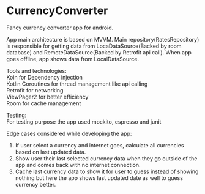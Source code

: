 # CurrencyConverter
Fancy currency converter app for android. 

App main architecture is based on MVVM. Main repository(RatesRepository) is responsible for getting data from LocaDataSource(Backed by room database) and RemoteDataSource(Backed by Retrofit api call). When app goes offline, app shows data from LocalDataSource. 

Tools and technologies: <br>
Koin for Dependency injection<br>
Kotlin Coroutines for thread management like api calling<br>
Retrofit for networking<br>
ViewPager2 for better efficiency<br>
Room for cache management<br>

Testing:<br>
For testing purpose the app used mockito, espresso and junit<br>


Edge cases considered while developing the app:<br>
1. If user select a currency and internet goes, calculate all currencies based on last updated data.<br>
2. Show user their last selected currency data when they go outside of the app and comes back with no internet connection. <br>
3. Cache last currency data to show it for user to guess instead of showing nothing but here the app shows last updated date as well to guess currency better.<br>
